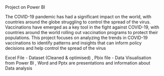 Project on Power BI


The COVID-19 pandemic has had a significant impact on the world, with 
countries around the globe struggling to control the spread of the virus. 
Vaccinations have emerged as a key tool in the fight against COVID-19, with 
countries around the world rolling out vaccination programs to protect their 
populations. This project focuses on analyzing the trends in COVID-19 
vaccinations to identify patterns and insights that can inform policy decisions and 
help control the spread of the virus

Excel File  - Dataset (Cleaned & optimised) ,
Pbix file - Data Visualisation from Power BI ,
Word and Pptx are presentations and information about Data analysis 
